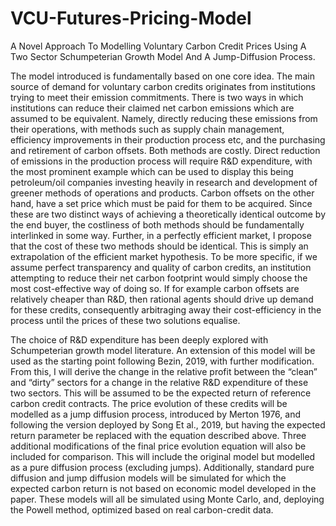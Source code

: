 # VCU-Futures-Pricing-Model
A Novel Approach To Modelling Voluntary Carbon Credit Prices Using A Two Sector Schumpeterian Growth Model And A Jump-Diffusion Process.

The model introduced is fundamentally based on one core idea. The main source of demand for voluntary carbon credits originates from institutions trying to meet their emission commitments. There is two ways in which institutions can reduce their claimed net carbon emissions which are assumed to be equivalent. Namely, directly reducing these emissions from their operations, with methods such as supply chain management, efficiency improvements in their production process etc, and the purchasing and retirement of carbon offsets. Both methods are costly. Direct reduction of emissions in the production process will require R&D expenditure, with the most prominent example which can be used to display this being petroleum/oil companies investing heavily in research and development of greener methods of operations and products. Carbon offsets on the other hand, have a set price which must be paid for them to be acquired. Since these are two distinct ways of achieving a theoretically identical outcome by the end buyer, the costliness of both methods should be fundamentally interlinked in some way. Further, in a perfectly efficient market, I propose that the cost of these two methods should be identical. This is simply an extrapolation of the efficient market hypothesis. To be more specific, if we assume perfect transparency and quality of carbon credits, an institution attempting to reduce their net carbon footprint would simply choose the most cost-effective way of doing so. If for example carbon offsets are relatively cheaper than R&D, then rational agents should drive up demand for these credits, consequently arbitraging away their cost-efficiency in the process until the prices of these two solutions equalise.

The choice of R&D expenditure has been deeply explored with Schumpeterian growth model literature. An extension of this model will be used as the starting point following Bezin, 2019, with further modification. From this, I will derive the change in the relative profit between the “clean” and “dirty” sectors for a change in the relative R&D expenditure of these two sectors. This will be assumed to be the expected return of reference carbon credit contracts. The price evolution of these credits will be modelled as a jump diffusion process, introduced by Merton 1976, and following the version deployed by Song Et al., 2019, but having the expected return parameter be replaced with the equation described above. Three additional modifications of the final price evolution equation will also be included for comparison. This will include the original model but modelled as a pure diffusion process (excluding jumps). Additionally, standard pure diffusion and jump diffusion models will be simulated for which the expected carbon return is not based on economic model developed in the paper. These models will all be simulated using Monte Carlo, and, deploying the Powell method, optimized based on real carbon-credit data. 
